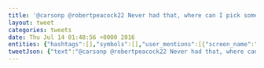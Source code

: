 ```yaml
---
title: '@carsonp @robertpeacock22 Never had that, where can I pick some up?'
layout: tweet
categories: tweets
date: Thu Jul 14 01:48:56 +0000 2016
entities: {"hashtags":[],"symbols":[],"user_mentions":[{"screen_name":"CarsonP","name":"carson pearce","id":904054142590742500,"id_str":"904054142590742528","indices":[0,8]},{"screen_name":"robertpeacock22","name":"Robert Peacock","id":82928976,"id_str":"82928976","indices":[9,25]}],"urls":[]}
tweetJson: {"text":"@carsonp @robertpeacock22 Never had that, where can I pick some up?"}
---
```

